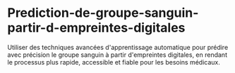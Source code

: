# Prediction-de-groupe-sanguin-partir-d-empreintes-digitales
Utiliser des techniques avancées d'apprentissage automatique pour prédire avec précision le groupe sanguin à partir d'empreintes digitales, en rendant le processus plus rapide, accessible et fiable pour les besoins médicaux.
